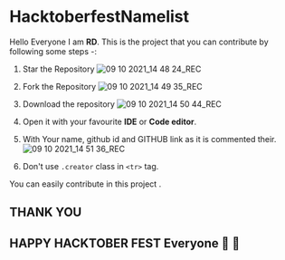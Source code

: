 # HacktoberfestNamelist
Hello Everyone I am **RD**.
This is the project that you can contribute by following some steps -:

 1. Star the Repository
 ![09 10 2021_14 48 24_REC](https://user-images.githubusercontent.com/48854628/136652809-ce455e16-acbd-4ba2-89c0-2d203dfd218f.png)
 
 2. Fork the Repository
 ![09 10 2021_14 49 35_REC](https://user-images.githubusercontent.com/48854628/136652814-5e3ac3f7-2ac1-4fae-b4cd-f5f11d77263d.png)
 
 3. Download the repository
 ![09 10 2021_14 50 44_REC](https://user-images.githubusercontent.com/48854628/136652815-5f5aadec-4131-43dd-90fe-65a1f5d3c133.png)
 
 4. Open it with your favourite **IDE** or **Code editor**.
 
 5. With Your name, github id and GITHUB link as it is commented their.
 ![09 10 2021_14 51 36_REC](https://user-images.githubusercontent.com/48854628/136652817-838467b6-10a8-4b20-88d1-a3cee2ed8801.png)
 
 6. Don't use `.creator` class in `<tr>` tag.

You can easily contribute in this project .

## THANK YOU

## HAPPY HACKTOBER FEST Everyone 🎉 🎊
